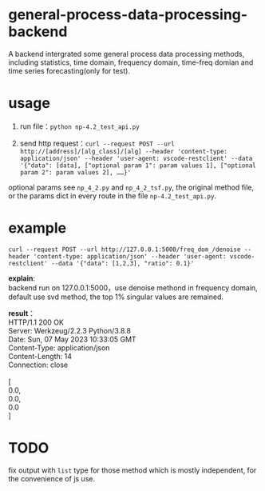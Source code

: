 # general-process-data-processing-backend
A backend intergrated some general process data processing methods, including statistics, time domain, frequency domain,  time-freq domian and time series forecasting(only for test).

# usage
1. run file：`python np-4.2_test_api.py`

1. send http request：`curl --request POST --url http://[address]/[alg_class]/[alg] --header 'content-type: application/json' --header 'user-agent: vscode-restclient' --data '{"data": [data], ["optional param 1": param values 1], ["optional param 2": param values 2], ……}'`

optional params see `np_4_2.py` and `np_4_2_tsf.py`, the original method file, or the params dict in every route in the file `np-4.2_test_api.py`.

# example
`curl --request POST --url http://127.0.0.1:5000/freq_dom_/denoise --header 'content-type: application/json' --header 'user-agent: vscode-restclient' --data '{"data": [1,2,3], "ratio": 0.1}'`

**explain**: <br>
backend run on 127.0.0.1:5000，use denoise methond in  frequency domain, default use svd method, the top 1% singular values are remained.

**result**：<br>
HTTP/1.1 200 OK <br>
Server: Werkzeug/2.2.3 Python/3.8.8 <br>
Date: Sun, 07 May 2023 10:33:05 GMT <br>
Content-Type: application/json <br>
Content-Length: 14 <br>
Connection: close <br>
<br>
\[ <br>
  0.0, <br>
  0.0, <br>
  0.0 <br>
\] <br>

# TODO
fix output with `list` type for those method which is mostly independent, for the convenience of js use.
